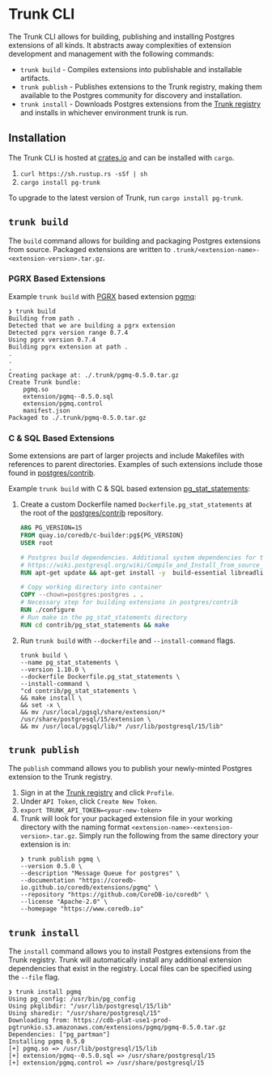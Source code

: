 # Trunk CLI

The Trunk CLI allows for building, publishing and installing Postgres extensions of all kinds. It abstracts away
complexities of extension development and management with the following commands:
- `trunk build` - Compiles extensions into publishable and installable artifacts.
- `trunk publish` - Publishes extensions to the Trunk registry, making them available to the Postgres community for discovery and
installation.
- `trunk install` - Downloads Postgres extensions from the [Trunk registry](https://pgtrunk.io/) and installs in whichever environment trunk is
run.

## Installation
The Trunk CLI is hosted at [crates.io](https://crates.io/crates/pg-trunk) and can be installed with `cargo`.
1. `curl https://sh.rustup.rs -sSf | sh`
2. `cargo install pg-trunk`

To upgrade to the latest version of Trunk, run `cargo install pg-trunk`.

## `trunk build`
The `build` command allows for building and packaging Postgres extensions from source. Packaged extensions are written to
`.trunk/<extension-name>-<extension-version>.tar.gz`.

### PGRX Based Extensions
Example `trunk build` with [PGRX](https://github.com/tcdi/pgrx) based extension
[pgmq](https://github.com/CoreDB-io/coredb/tree/main/pgmq/extension):
```shell
❯ trunk build
Building from path .
Detected that we are building a pgrx extension
Detected pgrx version range 0.7.4
Using pgrx version 0.7.4
Building pgrx extension at path .
.
.
.
Creating package at: ./.trunk/pgmq-0.5.0.tar.gz
Create Trunk bundle:
	pgmq.so
	extension/pgmq--0.5.0.sql
	extension/pgmq.control
	manifest.json
Packaged to ./.trunk/pgmq-0.5.0.tar.gz
```

### C & SQL Based Extensions

Some extensions are part of larger projects and include Makefiles with references to parent directories.
Examples of such extensions include those found in [postgres/contrib](https://github.com/postgres/postgres/tree/master/contrib).

Example `trunk build` with C & SQL based extension [pg_stat_statements](https://github.com/postgres/postgres/tree/master/contrib/pg_stat_statements):

1. Create a custom Dockerfile named `Dockerfile.pg_stat_statements` at the root of the [postgres/contrib](https://github.com/postgres/postgres/tree/master/contrib)
repository.
    ```Dockerfile
    ARG PG_VERSION=15
    FROM quay.io/coredb/c-builder:pg${PG_VERSION}
    USER root

    # Postgres build dependencies. Additional system dependencies for the extension can be added here.
    # https://wiki.postgresql.org/wiki/Compile_and_Install_from_source_code
    RUN apt-get update && apt-get install -y  build-essential libreadline-dev zlib1g-dev flex bison libxml2-dev libxslt-dev libssl-dev libxml2-utils xsltproc ccache

    # Copy working directory into container
    COPY --chown=postgres:postgres . .
    # Necessary step for building extensions in postgres/contrib
    RUN ./configure
    # Run make in the pg_stat_statements directory
    RUN cd contrib/pg_stat_statements && make
    ```
2. Run `trunk build` with `--dockerfile` and `--install-command` flags.
    ```shell
    trunk build \
    --name pg_stat_statements \
    --version 1.10.0 \
    --dockerfile Dockerfile.pg_stat_statements \
    --install-command \
    "cd contrib/pg_stat_statements \
    && make install \
    && set -x \
    && mv /usr/local/pgsql/share/extension/* /usr/share/postgresql/15/extension \
    && mv /usr/local/pgsql/lib/* /usr/lib/postgresql/15/lib"
    ```

## `trunk publish`

The `publish` command allows you to publish your newly-minted Postgres extension to the Trunk registry.
1. Sign in at the [Trunk registry](https://pgtrunk.io) and click `Profile`.
2. Under `API Token`, click `Create New Token`.
3. `export TRUNK_API_TOKEN=<your-new-token>`
4. Trunk will look for your packaged extension file in your working directory with the naming format
`<extension-name>-<extension-version>.tar.gz`. Simply run the following from the same directory your extension is in:
   ```shell
   ❯ trunk publish pgmq \
   --version 0.5.0 \
   --description "Message Queue for postgres" \
   --documentation "https://coredb-io.github.io/coredb/extensions/pgmq" \
   --repository "https://github.com/CoreDB-io/coredb" \
   --license "Apache-2.0" \
   --homepage "https://www.coredb.io"
   ```

## `trunk install`

The `install` command allows you to install Postgres extensions from the Trunk registry. Trunk will automatically install any
additional extension dependencies that exist in the registry. Local files can be specified using the
`--file` flag.
```shell
❯ trunk install pgmq
Using pg_config: /usr/bin/pg_config
Using pkglibdir: "/usr/lib/postgresql/15/lib"
Using sharedir: "/usr/share/postgresql/15"
Downloading from: https://cdb-plat-use1-prod-pgtrunkio.s3.amazonaws.com/extensions/pgmq/pgmq-0.5.0.tar.gz
Dependencies: ["pg_partman"]
Installing pgmq 0.5.0
[+] pgmq.so => /usr/lib/postgresql/15/lib
[+] extension/pgmq--0.5.0.sql => /usr/share/postgresql/15
[+] extension/pgmq.control => /usr/share/postgresql/15
```
